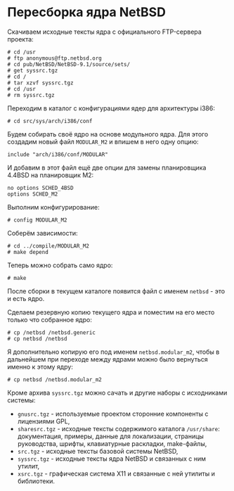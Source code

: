 Пересборка ядра NetBSD
======================

Скачиваем исходные тексты ядра с официального FTP-сервера проекта:

    # cd /usr
    # ftp anonymous@ftp.netbsd.org
    # cd pub/NetBSD/NetBSD-9.1/source/sets/
    # get syssrc.tgz
    # cd /
    # tar xzvf syssrc.tgz
    # cd /usr
    # rm syssrc.tgz

Переходим в каталог с конфигурациями ядер для архитектуры i386:

    # cd src/sys/arch/i386/conf

Будем собирать своё ядро на основе модульного ядра. Для этого создадим новый файл `MODULAR_M2` и впишем в него одну опцию:

    include "arch/i386/conf/MODULAR"

И добавим в этот файл ещё две опции для замены планировщика 4.4BSD на планировщик M2:

    no options SCHED_4BSD
    options SCHED_M2

Выполним конфигурирование:

    # config MODULAR_M2

Соберём зависимости:

    # cd ../compile/MODULAR_M2
    # make depend

Теперь можно собрать само ядро:

    # make

После сборки в текущем каталоге появится файл с именем `netbsd` - это и есть ядро.

Сделаем резервную копию текущего ядра и поместим на его место только что собранное ядро:

    # cp /netbsd /netbsd.generic
    # cp netbsd /netbsd

Я дополнительно копирую его под именем `netbsd.modular_m2`, чтобы в дальнейшем при переходе между ядрами можно было вернуться именно к этому ядру:

    # cp netbsd /netbsd.modular_m2

Кроме архива `syssrc.tgz` можно сачать и другие наборы с исходниками системы:

* `gnusrc.tgz` - используемые проектом сторонние компоненты c лицензиями GPL,
* `sharesrc.tgz` - исходные тексты содержимого каталога `/usr/share`: документация, примеры, данные для локализации, страницы руководства, шрифты, клавиатурные раскладки, make-файлы,
* `src.tgz` - исходные тексты базовой системы NetBSD,
* `syssrc.tgz` - исходные тексты ядра NetBSD и связанных с ним утилит,
* `xsrc.tgz` - графическая система X11 и связанные с ней утилиты и библиотеки.

